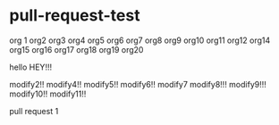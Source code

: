 # pull-request-test
org 1
org2
org3
org4
org5
org6
org7
org8
org9
org10
org11
org12
org14
org15
org16
org17
org18
org19
org20

hello
HEY!!!

modify2!!
modify4!!
modify5!!
modify6!!
modify7
modify8!!!
modify9!!!
modify10!!
modify11!!

pull request 1
